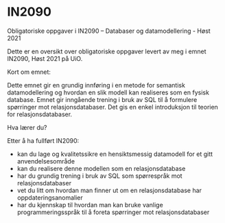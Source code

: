 # IN2090
Obligatoriske oppgaver i IN2090 – Databaser og datamodellering - Høst 2021

Dette er en oversikt over obligatoriske oppgaver levert av meg i emnet IN2090, Høst 2021 på UiO. 

Kort om emnet:

Dette emnet gir en grundig innføring i en metode for semantisk datamodellering og hvordan en slik modell kan realiseres som en fysisk database. Emnet gir inngående trening i bruk av SQL til å formulere spørringer mot relasjonsdatabaser. Det gis en enkel introduksjon til teorien for relasjonsdatabaser.

Hva lærer du?

Etter å ha fullført IN2090:

 * kan du lage og kvalitetssikre en hensiktsmessig datamodell for et gitt anvendelsesområde
 * kan du realisere denne modellen som en relasjonsdatabase
 * har du grundig trening i bruk av SQL som spørrespråk mot relasjonsdatabaser
 * vet du litt om hvordan man finner ut om en relasjonsdatabase har oppdateringsanomalier
 * har du kjennskap til hvordan man kan bruke vanlige programmeringsspråk til å foreta spørringer mot relasjonsdatabaser
